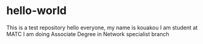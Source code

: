# hello-world
This is a test repository
hello everyone, my name is kouakou
I am student at MATC
I am doing Associate Degree in Network specialist branch
